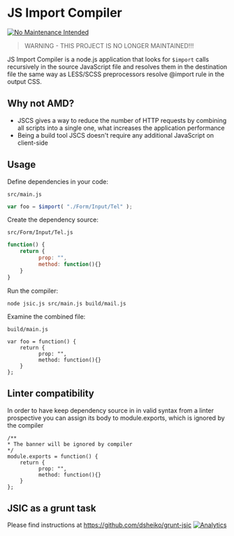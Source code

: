 JS Import Compiler
==============

[![No Maintenance Intended](http://unmaintained.tech/badge.svg)](http://unmaintained.tech/)

> WARNING - THIS PROJECT IS NO LONGER MAINTAINED!!!

JS Import Compiler is a node.js application that
looks for `$import` calls recursively in the source JavaScript file and
 resolves them in the destination file the same way as LESS/SCSS preprocessors resolve
@import rule in the output CSS.


## Why not AMD?

* JSCS gives a way to reduce the number of HTTP requests by combining all scripts into a single one, what increases the application performance
* Being a build tool JSCS doesn't require any additional JavaScript on client-side

## Usage


Define dependencies in your code:

`src/main.js`
```javascript
var foo = $import( "./Form/Input/Tel" );
```

Create the dependency source:

`src/Form/Input/Tel.js`
```javascript
function() {
    return {
          prop: "",
          method: function(){}
    }
}
```

Run the compiler:

```
node jsic.js src/main.js build/mail.js
```

Examine the combined file:

`build/main.js`
```
var foo = function() {
    return {
          prop: "",
          method: function(){}
    }
};
```

## Linter compatibility

In order to have keep dependency source in in valid syntax from a linter prospective
 you can assign its body to module.exports, which is ignored by the compiler
```
/**
* The banner will be ignored by compiler
*/
module.exports = function() {
    return {
          prop: "",
          method: function(){}
    }
};
```

## JSIC as a grunt task

Please find instructions at https://github.com/dsheiko/grunt-jsic
[![Analytics](https://ga-beacon.appspot.com/UA-1150677-13/dsheiko/jsic)](http://githalytics.com/dsheiko/jsic)
